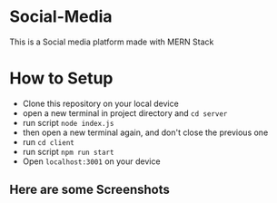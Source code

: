 # Social-Media
This is a Social media platform made with MERN Stack

# How to Setup

- Clone this repository on your local device
- open a new terminal in project directory and `cd server`
- run script `node index.js`
- then open a new terminal again, and don't close the previous one
- run `cd client`
- run script `npm run start`
- Open `localhost:3001` on your device

## Here are some Screenshots

